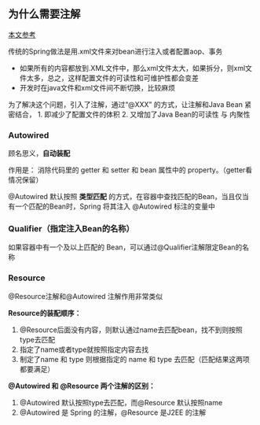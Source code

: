 ## 为什么需要注解

[本文参考](https://www.cnblogs.com/xiaoxi/p/5935009.html)

传统的Spring做法是用.xml文件来对bean进行注入或者配置aop、事务
- 如果所有的内容都放到.XML文件中，那么xml文件太大，如果拆分，则xml文件太多，总之，这样配置文件的可读性和可维护性都会变差
- 开发时在java文件和xml文件间不断切换，比较麻烦

为了解决这个问题，引入了注解，通过“@XXX” 的方式，让注解和Java Bean 紧密结合， 1. 即减少了配置文件的体积  2. 又增加了Java Bean的可读性 与 内聚性

### Autowired

顾名思义，**自动装配**

作用是： 消除代码里的 getter 和 setter 和 bean 属性中的 property。（getter看情况保留）

@Autowired 默认按照 **类型匹配** 的方式，在容器中查找匹配的Bean，当且仅当有一个匹配的Bean时，Spring 将其注入 @Autowired 标注的变量中

### Qualifier（指定注入Bean的名称）

如果容器中有一个及以上匹配的 Bean，可以通过@Qualifier注解限定Bean的名称

### Resource

@Resource注解和@Autowired 注解作用非常类似

**Resource的装配顺序：**
1. @Resource后面没有内容，则默认通过name去匹配bean，找不到则按照type去匹配
2. 指定了name或者type就按照指定内容去找
3. 制定了name 和 type 则根据指定的 name 和 type 去匹配（匹配结果这两项都要满足）

**@Autowired 和 @Resource 两个注解的区别：**
1. @Autowired 默认按照type去匹配，而@Resource 默认按照name
2. @Autowired 是 Spring 的注解，@Resource 是J2EE 的注解